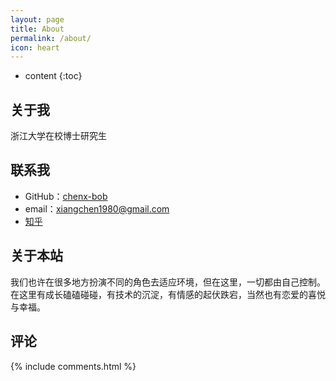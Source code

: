 ```yaml
---
layout: page
title: About
permalink: /about/
icon: heart
---
```


* content
{:toc}

## 关于我

浙江大学在校博士研究生

## 联系我

* GitHub：[chenx-bob](https://github.com/chenx-bob)
* email：xiangchen1980@gmail.com
* [知乎](https://www.zhihu.com/people/cxianger)


## 关于本站

我们也许在很多地方扮演不同的角色去适应环境，但在这里，一切都由自己控制。在这里有成长磕磕碰碰，有技术的沉淀，有情感的起伏跌宕，当然也有恋爱的喜悦与幸福。

## 评论

{% include comments.html %}
